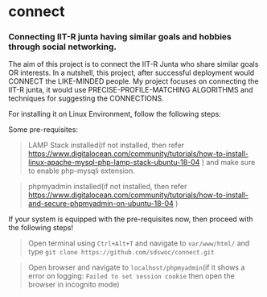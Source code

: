# connect
### Connecting IIT-R junta having similar goals and hobbies through social networking.

The aim of this project is to connect the IIT-R Junta who share similar goals OR
interests. In a nutshell, this project, after successful deployment would CONNECT
the LIKE-MINDED people. My project focuses on connecting the IIT-R junta, it would
use PRECISE-PROFILE-MATCHING ALGORITHMS and techniques for suggesting the
CONNECTIONS.

For installing it on Linux Environment, follow the following steps:

Some pre-requisites:

> LAMP Stack installed(if not installed, then refer https://www.digitalocean.com/community/tutorials/how-to-install-linux-apache-mysql-php-lamp-stack-ubuntu-18-04 ) and make sure to enable php-mysqli extension.

> phpmyadmin installed(if not installed, then refer https://www.digitalocean.com/community/tutorials/how-to-install-and-secure-phpmyadmin-on-ubuntu-18-04 )

If your system is equipped with the pre-requisites now, then proceed with the following steps!

> Open terminal using `Ctrl+Alt+T` and navigate to `var/www/html/` and type `git clone https://github.com/sdswoc/connect.git`

> Open browser and navigate to `localhost/phpmyadmin`(if it shows a error on logging:
```Failed to set session cookie``` 
then open the browser in incognito mode)



